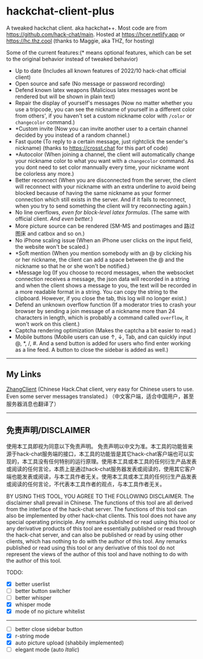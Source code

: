 # hackchat-client-plus

A tweaked hackchat client. aka hackchat++.
Most code are from <https://github.com/hack-chat/main>.
Hosted at <https://hcer.netlify.app> or <https://hc.thz.cool> (thanks to Maggie, aka THZ, for hosting)

Some of the current features:(* means optional features, which can be set to the original behavior instead of tweaked behavior)

- Up to date (Includes all known features of 2022/10 hack-chat official client)
- Open source and safe (No message or password recording)
- Defend known latex weapons (Malicious latex messages wont be rendered but will be shown in plain text)
- Repair the display of yourself's messages (Now no matter whether you use a tripcode, you can see the nickname of yourself in a different color from others', if you haven't set a custom nickname color with `/color` or `changecolor` command.)
- *Custom invite (Now you can invite another user to a certain channel decided by you instead of a random channel.)
- Fast quote (To reply to a certain message, just rightclick the sender's nickname) (thanks to <https://crosst.chat> for this part of code)
- *Autocolor (When joining a channel, the client will automatically change your nickname color to what you want with a `changecolor` command. As you dont need to set color mannually every time, your nickname wont be colorless any more.)
- Better reconnect (When you are disconnected from the server, the client will reconnect with your nickname with an extra underline to avoid being blocked because of having the same nickname as your former connection which still exists in the server. And if it fails to reconnect, when you try to send something the client will try reconnecting again.)
- No line overflows, *even for block-level latex formulas*. (The same with official client. *And even better.*)
- More picture source can be rendered (SM-MS and postimages and 路过图床 and catbox and so on.)
- No iPhone scaling issue (When an iPhone user clicks on the input field, the website won't be scaled.)
- *Soft mention (When you mention somebody with an @ by clicking his or her nickname, the client can add a space between the @ and the nickname so that he or she won't be notified.)
- *Message log (If you choose to record messages, when the websocket connection receives a message, the json data will recorded in a string and when the client shows a message to you, the text will be recorded in a more readable format in a string. You can copy the string to the clipboard. However, if you close the tab, this log will no longer exist.)
- Defend an unknown overflow function (If a moderator tries to crash your browser by sending a join message of a nickname more than 24 characters in length, which is probably a command called `overflow`, it won't work on this client.)
- Captcha rendering optimization (Makes the captcha a bit easier to read.)
- Mobile buttons (Mobile users can use ↑, ↓, Tab, and can quickly input @, *, /, #. And a send button is added for users who find enter working as a line feed. A button to close the sidebar is added as well.)

---

## My Links

[ZhangClient](https://client.zhangsoft.cf/) (Chinese Hack.Chat client, very easy for Chinese users to use. Even some server messages translated.) （中文客户端，适合中国用户，甚至服务器消息也翻译了）

---

## 免责声明/DISCLAIMER

使用本工具即视为同意以下免责声明。
免责声明以中文为准。本工具的功能皆来源于hack-chat服务端的接口，本工具的功能皆是其它hack-chat客户端也可以实现的，本工具没有任何特别的运行原理。使用本工具或本工具的任何衍生产品发表或阅读的任何言论，本质上是通过hack-chat服务器发表或阅读的，使用其它客户端也能发表或阅读，与本工具作者无关。使用本工具或本工具的任何衍生产品发表或阅读的任何言论，不代表本工具作者的观点，与本工具作者无关。

BY USING THIS TOOL, YOU AGREE TO THE FOLLOWING DISCLAIMER.
The disclaimer shall prevail in Chinese. The functions of this tool are all derived from the interface of the hack-chat server. The functions of this tool can also be implemented by other hack-chat clients. This tool does not have any special operating principle. Any remarks published or read using this tool or any derivative products of this tool are essentially published or read through the hack-chat server, and can also be published or read by using other clients, which has nothing to do with the author of this tool. Any remarks published or read using this tool or any derivative of this tool do not represent the views of the author of this tool and have nothing to do with the author of this tool.

TODO:

- [x] better userlist
- [ ] better button switcher
- [ ] better whisper
- [x] whisper mode
- [x] mode of no picture whitelist

---

- [ ] better close sidebar button
- [x] r-string mode
- [x] auto picture upload (shabbily implemented)
- [ ] elegant mode (auto *Italic*)
